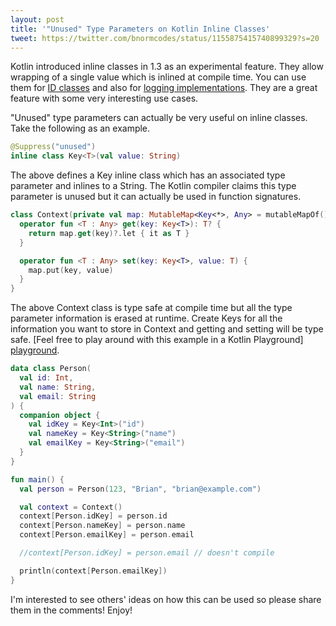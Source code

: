 ```yaml
---
layout: post
title: '"Unused" Type Parameters on Kotlin Inline Classes'
tweet: https://twitter.com/bnormcodes/status/1155875415740899329?s=20
---
```


Kotlin introduced inline classes in 1.3 as an experimental feature. They allow wrapping of a single
value which is inlined at compile time. You can use them for [ID classes] and also for
[logging implementations]. They are a great feature with some very interesting use cases.

"Unused" type parameters can actually be very useful on inline classes. Take the following as an
example.

```kotlin
@Suppress("unused")
inline class Key<T>(val value: String)
```

The above defines a Key inline class which has an associated type parameter and inlines to a String.
The Kotlin compiler claims this type parameter is unused but it can actually be used in function
signatures.

```kotlin
class Context(private val map: MutableMap<Key<*>, Any> = mutableMapOf()) {
  operator fun <T : Any> get(key: Key<T>): T? {
    return map.get(key)?.let { it as T }
  }

  operator fun <T : Any> set(key: Key<T>, value: T) {
    map.put(key, value)
  }
}
```

The above Context class is type safe at compile time but all the type parameter information is
erased at runtime. Create Keys for all the information you want to store in Context and getting and
setting will be type safe. [Feel free to play around with this example in a Kotlin Playground]
[playground].

```kotlin
data class Person(
  val id: Int,
  val name: String,
  val email: String
) {
  companion object {
    val idKey = Key<Int>("id")
    val nameKey = Key<String>("name")
    val emailKey = Key<String>("email")
  }
}

fun main() {
  val person = Person(123, "Brian", "brian@example.com")

  val context = Context()
  context[Person.idKey] = person.id
  context[Person.nameKey] = person.name
  context[Person.emailKey] = person.email

  //context[Person.idKey] = person.email // doesn't compile

  println(context[Person.emailKey])
}
```

I'm interested to see others' ideas on how this can be used so please share them in the comments!
Enjoy!

[ID classes]: https://jakewharton.com/inline-classes-make-great-database-ids
[logging implementations]: https://github.com/michaelbull/kotlin-inline-logger
[playground]: https://pl.kotl.in/oYL7nQPR6
